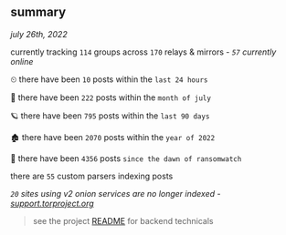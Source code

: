 
## summary
_july 26th, 2022_

currently tracking `114` groups across `170` relays & mirrors - _`57` currently online_

⏲ there have been `10` posts within the `last 24 hours`

🦈 there have been `222` posts within the `month of july`

🪐 there have been `795` posts within the `last 90 days`

🏚 there have been `2070` posts within the `year of 2022`

🦕 there have been `4356` posts `since the dawn of ransomwatch`

there are `55` custom parsers indexing posts

_`20` sites using v2 onion services are no longer indexed - [support.torproject.org](https://support.torproject.org/onionservices/v2-deprecation/)_

> see the project [README](https://github.com/joshhighet/ransomwatch#ransomwatch--) for backend technicals
